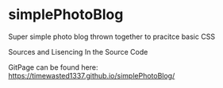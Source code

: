 # simplePhotoBlog
Super simple photo blog thrown together to pracitce basic CSS

Sources and Lisencing In the Source Code

GitPage can be found here: https://timewasted1337.github.io/simplePhotoBlog/
